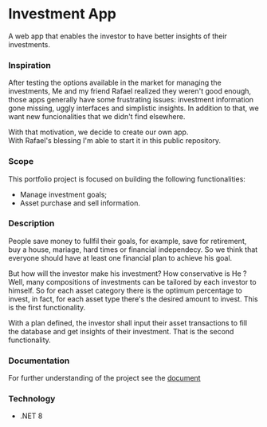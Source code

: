# Investment App
A web app that enables the investor to have better insights of their investments.

### Inspiration
After testing the options available in the market for managing the investments, Me and my friend Rafael realized they weren't good enough, those apps generally have some frustrating issues: investment information gone missing, uggly interfaces and simplistic insights. In addition to that, we want new funcionalities that we didn't find elsewhere.

With that motivation, we decide to create our own app.  
With Rafael's blessing I'm able to start it in this public repository.

### Scope
This portfolio project is focused on building the following functionalities:
* Manage investment goals;
* Asset purchase and sell information.

### Description
People save money to fullfil their goals, for example, save for retirement, buy a house, mariage, hard times or financial independecy. So we think that everyone should have at least one financial plan to achieve his goal. 

But how will the investor make his investment? How conservative is He ? Well, many compositions of investments can be tailored by each investor to himself. So for each asset category there is the optimum percentage to invest, in fact, for each asset type there's the desired amount to invest. This is the first functionality.

With a plan defined, the investor shall input their asset transactions to fill the database and get insights of their investment. That is the second functionality.

### Documentation
For further understanding of the project see the [document](investment-app-spec-v1.0.pdf)

### Technology
* .NET 8
